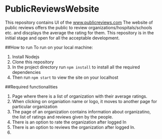# PublicReviewsWebsite
This repository contains UI of the www.publicreviews.com
The website of public reviews offers the public to review organizations/hospitals/schools etc. and discplays the average the rating for them. This repository is in the initial stage and open for all the acceptable development.

##How to run
To run on your local machine:
1) Install Nodejs
2) Clone this repository
3) In the project directory run `npm install` to install all the required dependencies
4) Then run `npm start` to view the site on your localhost

##Required functionalities
1) Page where there is a list of organization with their average ratings.
2) When clicking on organiation name or logo, it moves to another page for particular organization
3) The page of an organization contains information about organizatino, the list of ratings and reviews given by the people.
4) There is an option to rate the organization after logged In
5) There is an option to reviews the organization after logged In.
6) 
